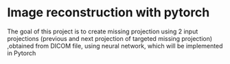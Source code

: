 # Image reconstruction with pytorch

The goal of this project is to create missing projection using 2 input projections (previous and next projection of targeted missing projection) ,obtained from DICOM file, using neural network, which will be implemented in Pytorch
